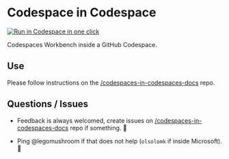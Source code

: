 # Codespace in Codespace

[<img title="Run in Codespace in one click" src="https://cdn.jsdelivr.net/gh/bookish-potato/codespaces-in-codespaces@f097ccddfc401ab6b09d233dc47c3efa3f9513f6/images/badge.svg">](https://github.com/features/codespaces)

Codespaces Workbench inside a GitHub Codespace.

## Use

Please follow instructions on the [/codespaces-in-codespaces-docs](https://github.com/bookish-potato/codespaces-in-codespaces-docs) repo.

## Questions / Issues

- Feedback is always welcomed, create issues on [/codespaces-in-codespaces-docs](https://github.com/bookish-potato/codespaces-in-codespaces-docs) repo if something. 🤗

- Ping @legomushroom if that does not help (`olsolomk` if inside Microsoft). 🏓
